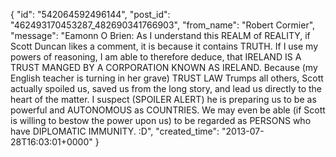  {
   "id": "542064592496144",
   "post_id": "462493170453287_482690341766903",
   "from_name": "Robert Cormier",
   "message": "Eamonn O Brien: As I understand this REALM of REALITY, if Scott Duncan likes a comment, it is because it contains TRUTH. If I use my powers of reasoning, I am able to  therefore deduce, that IRELAND IS A TRUST MANGED BY A CORPORATION KNOWN AS IRELAND. Because (my English teacher is turning in her grave) TRUST LAW Trumps all others, Scott actually spoiled us, saved us from the long story, and lead us directly to the heart of the matter. I suspect (SPOILER ALERT) he is preparing us to be as powerful and AUTONOMOUS as COUNTRIES. We may even be able (if Scott is willing to bestow the power upon us) to be regarded as PERSONS who have DIPLOMATIC IMMUNITY. :D",
   "created_time": "2013-07-28T16:03:01+0000"
 }
